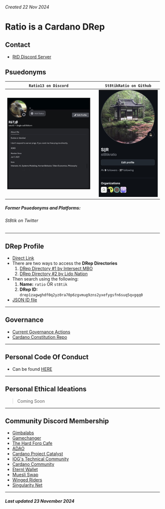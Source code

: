 ###### Created 22 Nov 2024

# Ratio is a Cardano DRep

## Contact
- [RtD Discord Server](https://discord.gg/ru9BsJPs5F)

## Psuedonyms
| `Ratio13 on Discord` |    | `St8tikRatio on Github` |
| ------------------ | -- |--------------------- |
|![img](https://github.com/st8tikratio/cardano_DRep/blob/main/ratio_discord_prof.jpeg) | | ![img](https://github.com/st8tikratio/cardano_DRep/blob/main/SR_Github_Prof.jpeg) |
##### Former Psuedonyms and Platforms:
###### St8tik on Twitter

---

## DRep Profile
- [Direct Link](https://gov.tools/drep_directory/drep1zagwghdf0q2yz0ra70p6zgvmug9zns2yxefygsfn6suq5qvgqq0)
- There are two ways to access the **DRep Directories**
  1. [DRep Directory #1 by Intersect MBO](https://gov.tools/drep_directory)
  2. [DRep Directory #2 by Lido Nation](https://www.1694.io/en/dreps/list)
- Then search using the following:
   1. **Name:** `ratio` OR `st8tik`
   2. **DRep ID:** `drep1zagwghdf0q2yz0ra70p6zgvmug9zns2yxefygsfn6suq5qvgqq0`
- [JSON ID file](https://github.com/st8tikratio/cardano_DRep/blob/main/Ratio%20-%20aka%20St8t.jsonld)

---

##  Governance
- [Current Governance Actions](https://gov.tools/governance_actions)
- [Cardano Constitution Repo](https://github.com/st8tikratio/Cardano_Con_and_Gov)

---

## Personal Code Of Conduct

- Can be found [HERE](https://github.com/st8tikratio/cardano_DRep/blob/main/ratio-coc.md)

---

## Personal Ethical Ideations

> Coming Soon

---

## Community Discord Membership
- [Gimbalabs](https://discord.gg/76ZJzG6v97)
- [Gamechanger](https://discord.gg/ZXJ9nZw4YB)
- [The Hard Forq Cafe](https://discord.gg/HT6vJ45dZ7)
- [ADAO](https://discord.gg/hSMXBjbDat)
- [Cardano Project Catalyst](https://discord.gg/BEs54nVq)
- [IOG's Technical Community](https://discord.gg/inputoutput)
- [Cardano Community](https://discord.gg/vd3jeatFr6)
- [Eternl Wallet](https://discord.gg/eternlwallet)
- [Muesli Swap](https://discord.gg/axAxbRtk36)
- [Winged Riders](https://discord.gg/hGhrUZabdc)
- [Singularity Net](https://discord.gg/snet)

---

##### Last updated 23 November 2024
